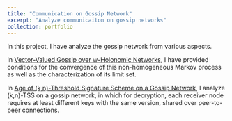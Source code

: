 ```yaml
---
title: "Communication on Gossip Network"
excerpt: "Analyze communicaiton on gossip networks"
collection: portfolio
---
```


In this project, I have analyze the gossip network from various aspects.

In [Vector-Valued Gossip over w-Holonomic Networks](https://erkan1863.github.io/publication/2023-11-08-holonomy_over_gossip), I have provided conditions for the convergence of this non-homogeneous Markov process as well as the characterization of its limit set. 

In [Age of (k,n)-Threshold Signature Scheme on a Gossip Network](https://erkan1863.github.io/publication/2024-02-18-age_k_n_TSS_on_gossip), I analyze (k,n)-TSS on a gossip network, in which for decryption, each receiver node requires at least different keys with the same version, shared over peer-to-peer connections. 

